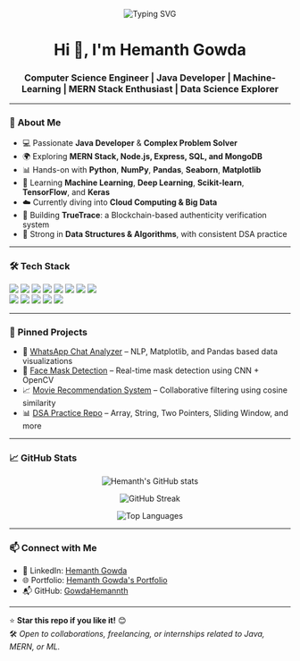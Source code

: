 <p align="center">
  <img src="https://readme-typing-svg.herokuapp.com?font=Fira+Code&duration=3000&pause=1000&color=F7F7F7&center=true&vCenter=true&width=435&lines=Hi+I'm+Hemanth+Gowda;Java+Developer+%7C+MERN+Enthusiast;DSA+%26+ML+Learner;Welcome+to+my+GitHub+Profile!" alt="Typing SVG" />
</p>

<h1 align="center">Hi 👋, I'm Hemanth Gowda</h1>
<h3 align="center">Computer Science Engineer | Java Developer | Machine-Learning | MERN Stack Enthusiast | Data Science Explorer</h3>

---

### 🚀 **About Me**
- 💻 Passionate **Java Developer** & **Complex Problem Solver**
- 🌍 Exploring **MERN Stack, Node.js, Express, SQL, and MongoDB**
- 📊 Hands-on with **Python**, **NumPy**, **Pandas**, **Seaborn**, **Matplotlib**
- 🤖 Learning **Machine Learning**, **Deep Learning**, **Scikit-learn**, **TensorFlow**, and **Keras**
- ☁️ Currently diving into **Cloud Computing & Big Data**
- 🔐 Building **TrueTrace**: a Blockchain-based authenticity verification system
- 🧠 Strong in **Data Structures & Algorithms**, with consistent DSA practice

---

### 🛠 **Tech Stack**

<p align="left">
  <img src="https://img.shields.io/badge/Java-ED8B00?style=for-the-badge&logo=openjdk&logoColor=white" />
  <img src="https://img.shields.io/badge/Python-3776AB?style=for-the-badge&logo=python&logoColor=white" />
  <img src="https://img.shields.io/badge/NumPy-013243?style=for-the-badge&logo=numpy&logoColor=white" />
  <img src="https://img.shields.io/badge/Pandas-150458?style=for-the-badge&logo=pandas&logoColor=white" />
  <img src="https://img.shields.io/badge/Seaborn-2E75B6?style=for-the-badge&logoColor=white" />
  <img src="https://img.shields.io/badge/Scikit--Learn-F7931E?style=for-the-badge&logo=scikit-learn&logoColor=white" />
  <img src="https://img.shields.io/badge/TensorFlow-FF6F00?style=for-the-badge&logo=tensorflow&logoColor=white" />
  <img src="https://img.shields.io/badge/Keras-D00000?style=for-the-badge&logo=keras&logoColor=white" />
  <br />
  <img src="https://img.shields.io/badge/Node.js-43853D?style=for-the-badge&logo=node.js&logoColor=white" />
  <img src="https://img.shields.io/badge/Express.js-000000?style=for-the-badge&logo=express&logoColor=white" />
  <img src="https://img.shields.io/badge/React-20232A?style=for-the-badge&logo=react&logoColor=61DAFB" />
  <img src="https://img.shields.io/badge/MongoDB-47A248?style=for-the-badge&logo=mongodb&logoColor=white" />
  <img src="https://img.shields.io/badge/SQL-4479A1?style=for-the-badge&logo=postgresql&logoColor=white" />
</p>

---

### 📌 **Pinned Projects**

- 🔗 [WhatsApp Chat Analyzer](https://github.com/GowdaHemannth/Whatsapp_Analysis) – NLP, Matplotlib, and Pandas based data visualizations  
- 🧠 [Face Mask Detection](https://github.com/GowdaHemannth/Face-Mask-Detection) – Real-time mask detection using CNN + OpenCV  
- 📈 [Movie Recommendation System](https://github.com/GowdaHemannth/your-movie-recommendation-repo) – Collaborative filtering using cosine similarity  
- 📊 [DSA Practice Repo](https://github.com/GowdaHemannth/your-dsa-repo) – Array, String, Two Pointers, Sliding Window, and more

---

### 📈 **GitHub Stats**

<p align="center">
  <img src="https://github-readme-stats.vercel.app/api?username=GowdaHemannth&show_icons=true&theme=tokyonight&count_private=true&hide=prs" alt="Hemanth's GitHub stats" />
</p>

<p align="center">
  <img src="https://github-readme-streak-stats.herokuapp.com/?user=GowdaHemannth&theme=tokyonight" alt="GitHub Streak" />
</p>

<p align="center">
  <img src="https://github-readme-stats.vercel.app/api/top-langs/?username=GowdaHemannth&layout=compact&theme=tokyonight" alt="Top Languages" />
</p>

---

### 📫 **Connect with Me**

- 🔗 LinkedIn: [Hemanth Gowda](https://www.linkedin.com/in/hemanth-gowda-987782323/)  
- 🌐 Portfolio: [Hemanth Gowda's Portfolio](https://yourportfolio.com) <!-- Replace with your real portfolio -->
- 📬 GitHub: [GowdaHemannth](https://github.com/GowdaHemannth)

---

⭐ **Star this repo if you like it!** 😊  
🛠️ *Open to collaborations, freelancing, or internships related to Java, MERN, or ML.*
